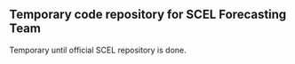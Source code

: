 ## Temporary code repository for SCEL Forecasting Team

Temporary until official SCEL repository is done.